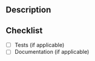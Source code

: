 ## Description

<!-- Link to the related JIRA issue -->

<!-- Write a brief description of the changes introduced by this PR -->

<!-- Provide code snippets / GIFs or screenshots, if it makes sense -->


## Checklist

- [ ] Tests (if applicable)
- [ ] Documentation (if applicable)

